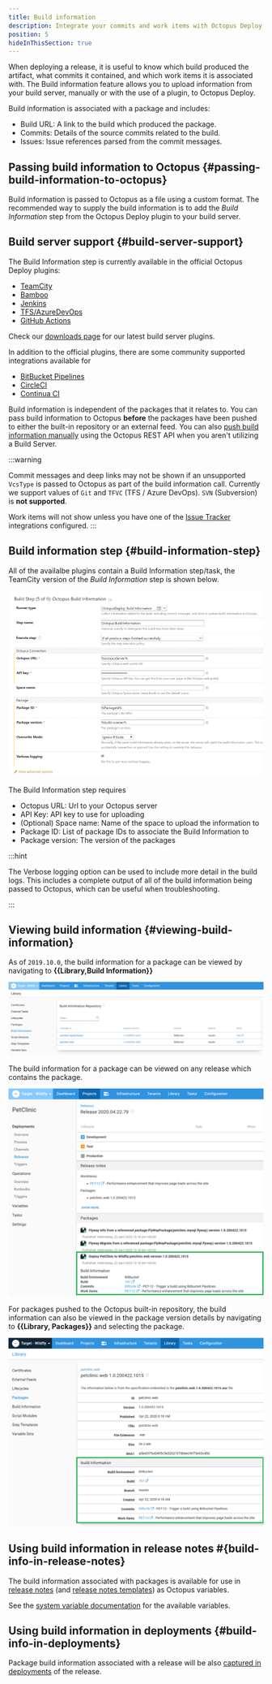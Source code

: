 ```yaml
---
title: Build information
description: Integrate your commits and work items with Octopus Deploy.
position: 5
hideInThisSection: true
---
```


When deploying a release, it is useful to know which build produced the artifact, what commits it contained, and which work items it is associated with.  The Build information feature allows you to upload information from your build server, manually or with the use of a plugin, to Octopus Deploy.

Build information is associated with a package and includes:

- Build URL: A link to the build which produced the package.
- Commits: Details of the source commits related to the build.
- Issues: Issue references parsed from the commit messages.

## Passing build information to Octopus {#passing-build-information-to-octopus}

Build information is passed to Octopus as a file using a custom format. The recommended way to supply the build information is to add the _Build Information_ step from the Octopus Deploy plugin to your build server.

## Build server support {#build-server-support}

The Build Information step is currently available in the official Octopus Deploy plugins:

- [TeamCity](/docs/packaging-applications/build-servers/teamcity.md) 
- [Bamboo](/docs/packaging-applications/build-servers/bamboo.md)
- [Jenkins](/docs/packaging-applications/build-servers/jenkins/index.md) 
- [TFS/AzureDevOps](/docs/packaging-applications/build-servers/tfs-azure-devops/index.md)
- [GitHub Actions](https://github.com/marketplace/actions/octopus-deploy-build-information)

Check our [downloads page](https://octopus.com/downloads) for our latest build server plugins.

In addition to the official plugins, there are some community supported integrations available for

- [BitBucket Pipelines](https://bitbucket.org/octopusdeploy/octopus-cli-run/src/master/README.md)
- [CircleCI](https://circleci.com/developer/orbs/orb/octopus-samples/octo-exp)
- [Continua CI](/docs/packaging-applications/build-servers/continua-ci.md)

Build information is independent of the packages that it relates to. You can pass build information to Octopus **before** the packages have been pushed to either the built-in repository or an external feed. You can also [push build information manually](https://octopus.com/blog/manually-push-build-information-to-octopus) using the Octopus REST API when you aren't utilizing a Build Server.

:::warning 

Commit messages and deep links may not be shown if an unsupported `VcsType` is passed to Octopus as part of the build information call. Currently we support values of `Git` and `TFVC` (TFS / Azure DevOps). `SVN` (Subversion) is **not supported**.

Work items will not show unless you have one of the [Issue Tracker](https://octopus.com/docs/releases/issue-tracking) integrations configured.
:::

## Build information step {#build-information-step}

All of the availalbe plugins contain a Build Information step/task, the TeamCity version of the _Build Information_ step is shown below. 

![TeamCity Build Information Step](images/build-information-step.png "width=500")

The Build Information step requires
- Octopus URL: Url to your Octopus server
- API Key: API key to use for uploading
- (Optional) Space name: Name of the space to upload the information to
- Package ID: List of package IDs to associate the Build Information to
- Package version: The version of the packages

:::hint

The Verbose logging option can be used to include more detail in the build logs. This includes a complete output of all of the build information being passed to Octopus, which can be useful when troubleshooting.

:::

## Viewing build information {#viewing-build-information}

As of `2019.10.0`, the build information for a package can be viewed by navigating to **{{Library,Build Information}}**

![Library Build information](images/library-build-information-2.png "width=500")

The build information for a package can be viewed on any release which contains the package.

![Build information on release page](images/build-information-release-2.png "width=500")

For packages pushed to the Octopus built-in repository, the build information can also be viewed in the package version details by navigating to **{{Library, Packages}}** and selecting the package.

![Build information on package version page](images/build-information-package-version-2.png "width=500")

## Using build information in release notes #{build-info-in-release-notes}

The build information associated with packages is available for use in [release notes](/docs/releases/release-notes.md) (and [release notes templates](/docs/releases/release-notes.md#Release-Notes-Templates)) as Octopus variables.

See the [system variable documentation](/docs/projects/variables/system-variables.md#release-package-build-information) for the available variables.

## Using build information in deployments {#build-info-in-deployments}

Package build information associated with a release will be also [captured in deployments](/docs/releases/deployment-notes.md) of the release.
